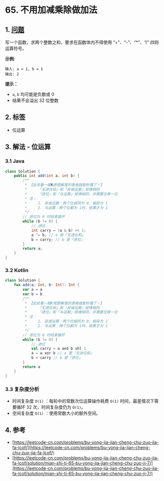 # 65. 不用加减乘除做加法

## 1. [问题](https://leetcode-cn.com/problems/bu-yong-jia-jian-cheng-chu-zuo-jia-fa-lcof/)

写一个函数，求两个整数之和，要求在函数体内不得使用 “+”、“-”、“\*”、“/” 四则运算符号。

**示例:**

```text
输入: a = 1, b = 1
输出: 2
```

**提示：**

* `a`, `b` 均可能是负数或 0
* 结果不会溢出 32 位整数

## 2. 标签

* 位运算

## 3. 解法 - 位运算

### 3.1 Java

```java
class Solution {
    public int add(int a, int b) {
        /**
         * 【此处看一眼K佬题解里的表格就能秒懂了！】
         *     「无进位和」和「异或运算」规律相同
         *     「进位」和「与运算」规律相同，并需要左移一位
         * 注：
         *     1. 异或运算：两个位相同为 0，相异为 1
         *     2. 与运算：两个位都为 1时，结果才为 1
         */
        // 进位为 0 时结束循环
        while (b != 0) {
            // 进位
            int carry = (a & b) << 1;
            a ^= b; // a 是「无进位和」
            b = carry; // b 是「进位」
        }
        return a;
    }
}
```

### 3.2 Kotlin

```kotlin
class Solution {
    fun add(a: Int, b: Int): Int {
        var a = a
        var b = b
        /**
         * 【此处看一眼K佬题解里的表格就能秒懂了！】
         *     「无进位和」和「异或运算」规律相同
         *     「进位」和「与运算」规律相同，并需要左移一位
         * 注：
         *     1. 异或运算：两个位相同为 0，相异为 1
         *     2. 与运算：两个位都为 1时，结果才为 1
         */
        // 进位为 0 时结束循环
        while (b != 0) {
            // 进位
            val carry = a and b shl 1
            a = a xor b // a 是「无进位和」
            b = carry // b 是「进位」
        }
        return a
    }
}
```

### 3.3 复杂度分析

* 时间复杂度 `O(1)` ：每轮中的常数次位运算操作耗费 `O(1)` 时间，最差情况下需要循环 32 次，时间复杂度仍为 `O(1)`。
* 空间复杂度 `O(1)` ：使用常数大小的额外空间。

## 4. 参考

* [https://leetcode-cn.com/problems/bu-yong-jia-jian-cheng-chu-zuo-jia-fa-lcof/](https://leetcode-cn.com/problems/bu-yong-jia-jian-cheng-chu-zuo-jia-fa-lcof/)
* [https://leetcode-cn.com/problems/bu-yong-jia-jian-cheng-chu-zuo-jia-fa-lcof/solution/mian-shi-ti-65-bu-yong-jia-jian-cheng-chu-zuo-ji-7/](https://leetcode-cn.com/problems/bu-yong-jia-jian-cheng-chu-zuo-jia-fa-lcof/solution/mian-shi-ti-65-bu-yong-jia-jian-cheng-chu-zuo-ji-7/)


